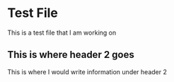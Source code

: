 # Test File #
This is a test file that I am working on
## This is where header 2 goes ##
This is where I would write information under header 2
